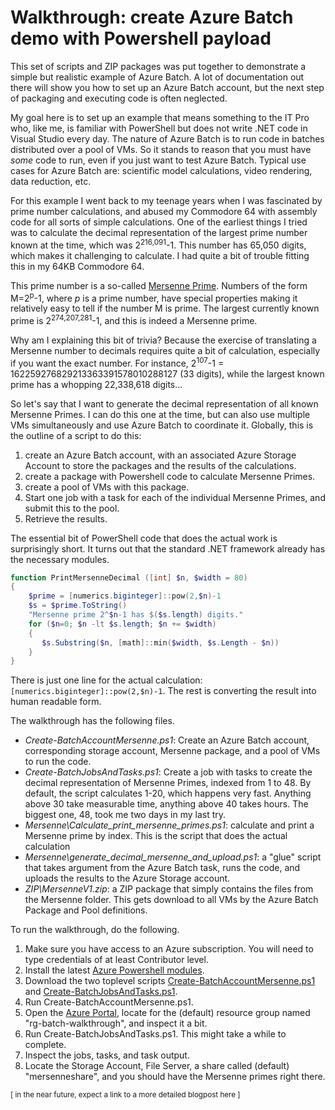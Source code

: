 # Walkthrough: create Azure Batch demo with Powershell payload
This set of scripts and ZIP packages was put together to demonstrate a simple but realistic example of Azure Batch. A lot of documentation out there will show you how to set up an Azure Batch account, but the next step of packaging and executing code is often neglected.

My goal here is to set up an example that means something to the IT Pro who, like me, is familiar with PowerShell but does not write .NET code in Visual Studio every day. The nature of Azure Batch is to run code in batches distributed over a pool of VMs. So it stands to reason that you must have *some* code to run, even if you just want to test Azure Batch. Typical use cases for Azure Batch are: scientific model calculations, video rendering, data reduction, etc. 

For this example I went back to my teenage years when I was fascinated by prime number calculations, and abused my Commodore 64 with assembly code for all sorts of simple calculations. One of the earliest things I tried was to calculate the decimal representation of the largest prime number known at the time, which was 2<sup>216,091</sup>-1. This number has 65,050 digits, which makes it challenging to calculate. I had quite a bit of trouble fitting this in my 64KB Commodore 64. 

This prime number is a so-called [Mersenne Prime](https://www.mersenne.org/). Numbers of the form M=2<sup>p</sup>-1, where *p* is a prime number, have special properties making it relatively easy to tell if the number M is prime. The largest currently known prime is 2<sup>274,207,281</sup>-1, and this is indeed a Mersenne prime. 

Why am I explaining this bit of trivia? Because the exercise of translating a Mersenne number to decimals requires quite a bit of calculation, especially if you want the exact number. For instance, 2<sup>107</sup>-1 = 162259276829213363391578010288127 (33 digits), while the largest known prime has a whopping 22,338,618 digits...  

So let's say that I want to generate the decimal representation of all known Mersenne Primes. I can do this one at the time, but can also use multiple VMs simultaneously and use Azure Batch to coordinate it. Globally, this is the outline of a script to do this:
1. create an Azure Batch account, with an associated Azure Storage Account to store the packages and the results of the calculations. 
2. create a package with Powershell code to calculate Mersenne Primes.
3. create a pool of VMs with this package.
4. Start one job with a task for each of the individual Mersenne Primes, and submit this to the pool.
5. Retrieve the results. 

The essential bit of PowerShell code that does the actual work is surprisingly short. It turns out that the standard .NET framework already has the necessary modules. 
```powershell
function PrintMersenneDecimal ([int] $n, $width = 80)
{
    $prime = [numerics.biginteger]::pow(2,$n)-1
    $s = $prime.ToString()
    "Mersenne prime 2^$n-1 has $($s.length) digits."
    for ($n=0; $n -lt $s.length; $n += $width)
    {
       $s.Substring($n, [math]::min($width, $s.Length - $n))
    }    
}
```
There is just one line for the actual calculation: `[numerics.biginteger]::pow(2,$n)-1`. The rest is converting the result into human readable form. 

The walkthrough has the following files.
* *Create-BatchAccountMersenne.ps1*: Create an Azure Batch account, corresponding storage account, Mersenne package, and a pool of VMs to run the code.
* *Create-BatchJobsAndTasks.ps1*: Create a job with tasks to create the decimal representation of Mersenne Primes, indexed from 1 to 48. By default, the script calculates 1-20, which happens very fast. Anything above 30 take measurable time, anything above 40 takes hours. The biggest one, 48, took me two days in my last try. 
* *Mersenne\Calculate_print_mersenne_primes.ps1*: calculate and print a Mersenne prime by index. This is the script that does the actual calculation
* *Mersenne\generate_decimal_mersenne_and_upload.ps1*: a "glue" script that takes argument from the Azure Batch task, runs the code, and uploads the results to the Azure Storage account.
* *ZIP\MersenneV1.zip*: a ZIP package that simply contains the files from the Mersenne folder. This gets download to all VMs by the Azure Batch Package and Pool definitions. 
 
To run the walkthrough, do the following. 
1. Make sure you have access to an Azure subscription. You will need to type credentials of at least Contributor level.
2. Install the latest [Azure Powershell modules](https://docs.microsoft.com/en-us/powershell/azure/install-azurerm-ps).
3. Download the two toplevel scripts [Create-BatchAccountMersenne.ps1](https://raw.githubusercontent.com/wkasdorp/Azure-Batch/master/Create-BatchAccountMersenne.ps1) and [Create-BatchJobsAndTasks.ps1](https://raw.githubusercontent.com/wkasdorp/Azure-Batch/master/Create-BatchJobsAndTasks.ps1).
4. Run Create-BatchAccountMersenne.ps1.
5. Open the [Azure Portal](https://portal.azure.com), locate for the (default) resource group named "rg-batch-walkthrough", and inspect it a bit. 
6. Run Create-BatchJobsAndTasks.ps1. This might take a while to complete. 
7. Inspect the jobs, tasks, and task output.
8. Locate the Storage Account, File Server, a share called (default) "mersenneshare", and you should have the Mersenne primes right there. 

<small>[ in the near future, expect a link to a more detailed blogpost here ]</small> 


